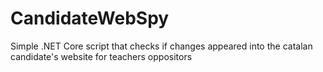 # CandidateWebSpy
Simple .NET Core script that checks if changes appeared into the catalan candidate's website for teachers oppositors 

